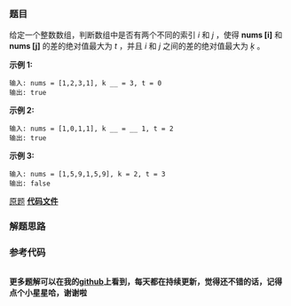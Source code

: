 ### 题目
给定一个整数数组，判断数组中是否有两个不同的索引 _i_ 和 _j_ ，使得  **nums [i]** 和  **nums [j]**
的差的绝对值最大为 _t_ ，并且 _i_ 和 _j_ 之间的差的绝对值最大为 _ķ_ 。

**示例  1:**

    
    
    输入: nums = [1,2,3,1], k __ = 3, t = 0
    输出: true

**示例 2:**

    
    
    输入: nums = [1,0,1,1], k __ = __ 1, t = 2
    输出: true

**示例 3:**

    
    
    输入: nums = [1,5,9,1,5,9], k = 2, t = 3
    输出: false

[原题](https://leetcode-cn.com/problems/contains-duplicate-iii/)    **[代码文件]()**


### 解题思路




### 参考代码

```go


```




**更多题解可以在我的[github](https://github.com/LZH139/leetcode_Go)上看到，每天都在持续更新，觉得还不错的话，记得点个小星星哈，谢谢啦**
